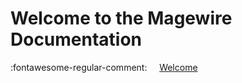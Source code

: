 # Welcome to the Magewire Documentation

:fontawesome-regular-comment: &nbsp;&nbsp;&nbsp; [Welcome](welcome/what-is-hyva.md)